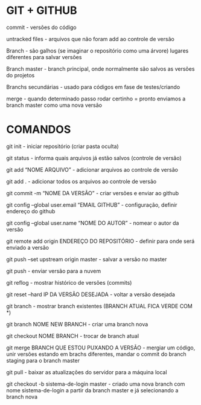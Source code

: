 # GIT + GITHUB

commit - versões do código

untracked files - arquivos que não foram add ao controle de versão

Branch - são galhos (se imaginar o repositório como uma árvore) lugares diferentes para salvar versões

Branch master - branch principal, onde normalmente são salvos as versões do projetos 

Branchs secundárias - usado para códigos em fase de testes/criando 

merge - quando determinado passo rodar certinho = pronto enviamos a branch master como uma nova versão


# COMANDOS

git init - iniciar repositório (criar pasta oculta)

git status - informa quais arquivos já estão salvos (controle de versão)

git add “NOME ARQUIVO” - adicionar arquivos ao controle de versão

git add . - adicionar todos os arquivos ao controle de versão

git commit -m “NOME DA VERSÃO” - criar versões e enviar ao github

git config –global user.email “EMAIL GITHUB” - configuração, definir endereço do github

git config –global user.name “NOME DO AUTOR” - nomear o autor da versão 

git remote add origin ENDEREÇO DO REPOSITÓRIO - definir para onde será enviado a versão

git push –set upstream origin master - salvar a versão no master

git push - enviar versão para a nuvem

git reflog - mostrar histórico de versões (commits)

git reset –hard IP DA VERSÃO DESEJADA - voltar a versão desejada

git branch - mostrar branch existentes (BRANCH ATUAL FICA VERDE COM *)

git branch NOME NEW BRANCH - criar uma branch nova

git checkout NOME BRANCH - trocar de branch atual

git merge BRANCH QUE ESTOU PUXANDO A VERSÃO - mergiar um código, unir versões estando em brachs diferentes, mandar o commit do branch staging para o branch master

git pull - baixar as atualizações do servidor para a máquina local

git checkout -b sistema-de-login master - criado uma nova branch com nome sistema-de-login a partir da branch master e já selecionando a branch nova 

